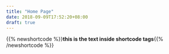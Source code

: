 ```yaml
---
title: "Home Page"
date: 2018-09-09T17:52:20+08:00
draft: true
---
```


{{% newshortcode %}}**this is the text inside shortcode tags**{{% /newshortcode %}}